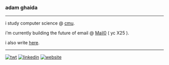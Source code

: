 
### adam ghaida
---

i study computer science @ [cmu](https://cs.cmu.edu).

i'm currently building the future of email @ [Mail0](https://0.email) ( yc X25 ).

i also write [here](tnf.adamghaida.com).

---
[![twt](https://img.shields.io/badge/twt-@adamghaida-0A66C2?style=flat&logo=x)](https://x.com/adamghaida) [![linkedin](https://img.shields.io/badge/LinkedIn-@adamghaida-0A66C2?style=flat&logo=linkedin)](https://linkedin.com/in/adamghaida) [![website](https://img.shields.io/badge/my-website-0A66C2?style=flat)](https://adamghaida.com)
